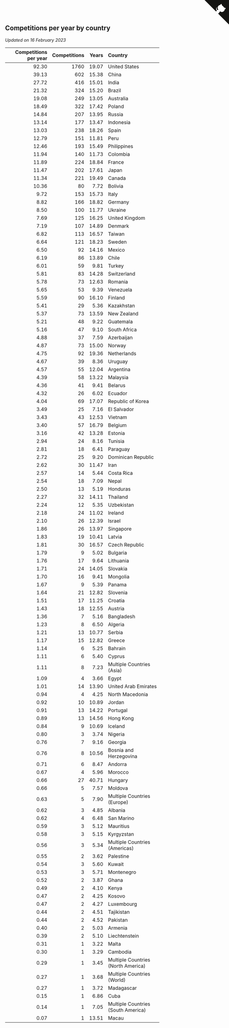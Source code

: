 ## Competitions per year by country

*Updated on 16 February 2023*

| Competitions per year | Competitions | Years | Country |
| ---: | ---: | ---: | :--- |
| 92.30 | 1760 | 19.07 | United States |
| 39.13 | 602 | 15.38 | China |
| 27.72 | 416 | 15.01 | India |
| 21.32 | 324 | 15.20 | Brazil |
| 19.08 | 249 | 13.05 | Australia |
| 18.49 | 322 | 17.42 | Poland |
| 14.84 | 207 | 13.95 | Russia |
| 13.14 | 177 | 13.47 | Indonesia |
| 13.03 | 238 | 18.26 | Spain |
| 12.79 | 151 | 11.81 | Peru |
| 12.46 | 193 | 15.49 | Philippines |
| 11.94 | 140 | 11.73 | Colombia |
| 11.89 | 224 | 18.84 | France |
| 11.47 | 202 | 17.61 | Japan |
| 11.34 | 221 | 19.49 | Canada |
| 10.36 | 80 | 7.72 | Bolivia |
| 9.72 | 153 | 15.73 | Italy |
| 8.82 | 166 | 18.82 | Germany |
| 8.50 | 100 | 11.77 | Ukraine |
| 7.69 | 125 | 16.25 | United Kingdom |
| 7.19 | 107 | 14.89 | Denmark |
| 6.82 | 113 | 16.57 | Taiwan |
| 6.64 | 121 | 18.23 | Sweden |
| 6.50 | 92 | 14.16 | Mexico |
| 6.19 | 86 | 13.89 | Chile |
| 6.01 | 59 | 9.81 | Turkey |
| 5.81 | 83 | 14.28 | Switzerland |
| 5.78 | 73 | 12.63 | Romania |
| 5.65 | 53 | 9.39 | Venezuela |
| 5.59 | 90 | 16.10 | Finland |
| 5.41 | 29 | 5.36 | Kazakhstan |
| 5.37 | 73 | 13.59 | New Zealand |
| 5.21 | 48 | 9.22 | Guatemala |
| 5.16 | 47 | 9.10 | South Africa |
| 4.88 | 37 | 7.59 | Azerbaijan |
| 4.87 | 73 | 15.00 | Norway |
| 4.75 | 92 | 19.36 | Netherlands |
| 4.67 | 39 | 8.36 | Uruguay |
| 4.57 | 55 | 12.04 | Argentina |
| 4.39 | 58 | 13.22 | Malaysia |
| 4.36 | 41 | 9.41 | Belarus |
| 4.32 | 26 | 6.02 | Ecuador |
| 4.04 | 69 | 17.07 | Republic of Korea |
| 3.49 | 25 | 7.16 | El Salvador |
| 3.43 | 43 | 12.53 | Vietnam |
| 3.40 | 57 | 16.79 | Belgium |
| 3.16 | 42 | 13.28 | Estonia |
| 2.94 | 24 | 8.16 | Tunisia |
| 2.81 | 18 | 6.41 | Paraguay |
| 2.72 | 25 | 9.20 | Dominican Republic |
| 2.62 | 30 | 11.47 | Iran |
| 2.57 | 14 | 5.44 | Costa Rica |
| 2.54 | 18 | 7.09 | Nepal |
| 2.50 | 13 | 5.19 | Honduras |
| 2.27 | 32 | 14.11 | Thailand |
| 2.24 | 12 | 5.35 | Uzbekistan |
| 2.18 | 24 | 11.02 | Ireland |
| 2.10 | 26 | 12.39 | Israel |
| 1.86 | 26 | 13.97 | Singapore |
| 1.83 | 19 | 10.41 | Latvia |
| 1.81 | 30 | 16.57 | Czech Republic |
| 1.79 | 9 | 5.02 | Bulgaria |
| 1.76 | 17 | 9.64 | Lithuania |
| 1.71 | 24 | 14.05 | Slovakia |
| 1.70 | 16 | 9.41 | Mongolia |
| 1.67 | 9 | 5.39 | Panama |
| 1.64 | 21 | 12.82 | Slovenia |
| 1.51 | 17 | 11.25 | Croatia |
| 1.43 | 18 | 12.55 | Austria |
| 1.36 | 7 | 5.16 | Bangladesh |
| 1.23 | 8 | 6.50 | Algeria |
| 1.21 | 13 | 10.77 | Serbia |
| 1.17 | 15 | 12.82 | Greece |
| 1.14 | 6 | 5.25 | Bahrain |
| 1.11 | 6 | 5.40 | Cyprus |
| 1.11 | 8 | 7.23 | Multiple Countries (Asia) |
| 1.09 | 4 | 3.66 | Egypt |
| 1.01 | 14 | 13.90 | United Arab Emirates |
| 0.94 | 4 | 4.25 | North Macedonia |
| 0.92 | 10 | 10.89 | Jordan |
| 0.91 | 13 | 14.22 | Portugal |
| 0.89 | 13 | 14.56 | Hong Kong |
| 0.84 | 9 | 10.69 | Iceland |
| 0.80 | 3 | 3.74 | Nigeria |
| 0.76 | 7 | 9.16 | Georgia |
| 0.76 | 8 | 10.56 | Bosnia and Herzegovina |
| 0.71 | 6 | 8.47 | Andorra |
| 0.67 | 4 | 5.96 | Morocco |
| 0.66 | 27 | 40.71 | Hungary |
| 0.66 | 5 | 7.57 | Moldova |
| 0.63 | 5 | 7.90 | Multiple Countries (Europe) |
| 0.62 | 3 | 4.85 | Albania |
| 0.62 | 4 | 6.48 | San Marino |
| 0.59 | 3 | 5.12 | Mauritius |
| 0.58 | 3 | 5.15 | Kyrgyzstan |
| 0.56 | 3 | 5.34 | Multiple Countries (Americas) |
| 0.55 | 2 | 3.62 | Palestine |
| 0.54 | 3 | 5.60 | Kuwait |
| 0.53 | 3 | 5.71 | Montenegro |
| 0.52 | 2 | 3.87 | Ghana |
| 0.49 | 2 | 4.10 | Kenya |
| 0.47 | 2 | 4.25 | Kosovo |
| 0.47 | 2 | 4.27 | Luxembourg |
| 0.44 | 2 | 4.51 | Tajikistan |
| 0.44 | 2 | 4.52 | Pakistan |
| 0.40 | 2 | 5.03 | Armenia |
| 0.39 | 2 | 5.10 | Liechtenstein |
| 0.31 | 1 | 3.22 | Malta |
| 0.30 | 1 | 3.29 | Cambodia |
| 0.29 | 1 | 3.45 | Multiple Countries (North America) |
| 0.27 | 1 | 3.68 | Multiple Countries (World) |
| 0.27 | 1 | 3.72 | Madagascar |
| 0.15 | 1 | 6.86 | Cuba |
| 0.14 | 1 | 7.05 | Multiple Countries (South America) |
| 0.07 | 1 | 13.51 | Macau |


<a href="https://github.com/jonatanklosko/wca_statistics" class="github-corner" aria-label="View source on Github"><svg width="80" height="80" viewBox="0 0 250 250" style="fill:#151513; color:#fff; position: absolute; top: 0; border: 0; right: 0;" aria-hidden="true"><path d="M0,0 L115,115 L130,115 L142,142 L250,250 L250,0 Z"></path><path d="M128.3,109.0 C113.8,99.7 119.0,89.6 119.0,89.6 C122.0,82.7 120.5,78.6 120.5,78.6 C119.2,72.0 123.4,76.3 123.4,76.3 C127.3,80.9 125.5,87.3 125.5,87.3 C122.9,97.6 130.6,101.9 134.4,103.2" fill="currentColor" style="transform-origin: 130px 106px;" class="octo-arm"></path><path d="M115.0,115.0 C114.9,115.1 118.7,116.5 119.8,115.4 L133.7,101.6 C136.9,99.2 139.9,98.4 142.2,98.6 C133.8,88.0 127.5,74.4 143.8,58.0 C148.5,53.4 154.0,51.2 159.7,51.0 C160.3,49.4 163.2,43.6 171.4,40.1 C171.4,40.1 176.1,42.5 178.8,56.2 C183.1,58.6 187.2,61.8 190.9,65.4 C194.5,69.0 197.7,73.2 200.1,77.6 C213.8,80.2 216.3,84.9 216.3,84.9 C212.7,93.1 206.9,96.0 205.4,96.6 C205.1,102.4 203.0,107.8 198.3,112.5 C181.9,128.9 168.3,122.5 157.7,114.1 C157.9,116.9 156.7,120.9 152.7,124.9 L141.0,136.5 C139.8,137.7 141.6,141.9 141.8,141.8 Z" fill="currentColor" class="octo-body"></path></svg></a><style>.github-corner:hover .octo-arm{animation:octocat-wave 560ms ease-in-out}@keyframes octocat-wave{0%,100%{transform:rotate(0)}20%,60%{transform:rotate(-25deg)}40%,80%{transform:rotate(10deg)}}@media (max-width:500px){.github-corner:hover .octo-arm{animation:none}.github-corner .octo-arm{animation:octocat-wave 560ms ease-in-out}}</style>
